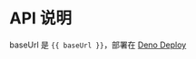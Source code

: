 <script setup>
import { baseUrl } from './baseurl'
</script>

# API 说明

baseUrl 是 `{{ baseUrl }}`，部署在 [Deno Deploy](https://deno.com/deploy)
